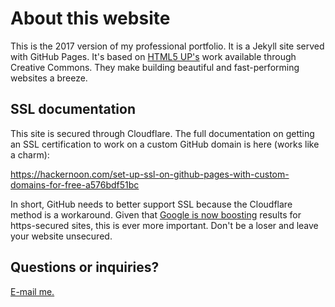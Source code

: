 # About this website

This is the 2017 version of my professional portfolio. It is a Jekyll site served with GitHub Pages. It's based on [HTML5 UP's](https://html5up.net/) work available through Creative Commons.  They make building beautiful and fast-performing websites a breeze.

## SSL documentation

This site is secured through Cloudflare. The full documentation on getting an SSL certification to work on a custom GitHub domain is here (works like a charm):

https://hackernoon.com/set-up-ssl-on-github-pages-with-custom-domains-for-free-a576bdf51bc

In short, GitHub needs to better support SSL because the Cloudflare method is a workaround. Given that [Google is now boosting](https://webmasters.googleblog.com/2014/08/https-as-ranking-signal.html) results for https-secured sites, this is ever more important. Don't be a loser and leave your website unsecured.

## Questions or inquiries?

[E-mail me.](mailto:paulkfranz@gmail.com)
